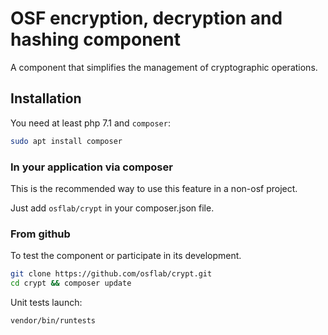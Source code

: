 # OSF encryption, decryption and hashing component

A component that simplifies the management of cryptographic operations.

## Installation

You need at least php 7.1 and `composer`:

```bash
sudo apt install composer
```

### In your application via composer

This is the recommended way to use this feature in a non-osf project.

Just add `osflab/crypt` in your composer.json file.

### From github

To test the component or participate in its development.

```bash
git clone https://github.com/osflab/crypt.git
cd crypt && composer update
```

Unit tests launch:

```bash
vendor/bin/runtests
```
